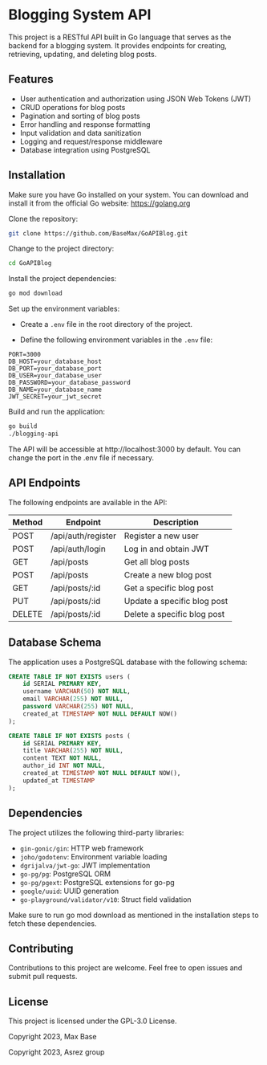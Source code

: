 # Blogging System API

This project is a RESTful API built in Go language that serves as the backend for a blogging system. It provides endpoints for creating, retrieving, updating, and deleting blog posts.

## Features

- User authentication and authorization using JSON Web Tokens (JWT)
- CRUD operations for blog posts
- Pagination and sorting of blog posts
- Error handling and response formatting
- Input validation and data sanitization
- Logging and request/response middleware
- Database integration using PostgreSQL

## Installation

Make sure you have Go installed on your system. You can download and install it from the official Go website: https://golang.org

Clone the repository:

```bash
git clone https://github.com/BaseMax/GoAPIBlog.git
```

Change to the project directory:

```bash
cd GoAPIBlog
```

Install the project dependencies:

```bash
go mod download
```

Set up the environment variables:

- Create a `.env` file in the root directory of the project.

- Define the following environment variables in the `.env` file:

```plaintext
PORT=3000
DB_HOST=your_database_host
DB_PORT=your_database_port
DB_USER=your_database_user
DB_PASSWORD=your_database_password
DB_NAME=your_database_name
JWT_SECRET=your_jwt_secret
```

Build and run the application:

```bash
go build
./blogging-api
```

The API will be accessible at http://localhost:3000 by default. You can change the port in the .env file if necessary.

## API Endpoints

The following endpoints are available in the API:

| Method | 	Endpoint | 	Description |
| ---- | -------- | -------- |
| POST |	/api/auth/register	| Register a new user |
| POST |	/api/auth/login	| Log in and obtain JWT |
| GET |	/api/posts	| Get all blog posts |
| POST |	/api/posts	| Create a new blog post |
| GET |	/api/posts/:id	| Get a specific blog post |
| PUT |	/api/posts/:id	| Update a specific blog post |
| DELETE |	/api/posts/:id	| Delete a specific blog post |

## Database Schema

The application uses a PostgreSQL database with the following schema:

```sql
CREATE TABLE IF NOT EXISTS users (
    id SERIAL PRIMARY KEY,
    username VARCHAR(50) NOT NULL,
    email VARCHAR(255) NOT NULL,
    password VARCHAR(255) NOT NULL,
    created_at TIMESTAMP NOT NULL DEFAULT NOW()
);

CREATE TABLE IF NOT EXISTS posts (
    id SERIAL PRIMARY KEY,
    title VARCHAR(255) NOT NULL,
    content TEXT NOT NULL,
    author_id INT NOT NULL,
    created_at TIMESTAMP NOT NULL DEFAULT NOW(),
    updated_at TIMESTAMP
);
```

## Dependencies

The project utilizes the following third-party libraries:

- `gin-gonic/gin`: HTTP web framework
- `joho/godotenv`: Environment variable loading
- `dgrijalva/jwt-go`: JWT implementation
- `go-pg/pg`: PostgreSQL ORM
- `go-pg/pgext`: PostgreSQL extensions for go-pg
- `google/uuid`: UUID generation
- `go-playground/validator/v10`: Struct field validation

Make sure to run go mod download as mentioned in the installation steps to fetch these dependencies.

## Contributing

Contributions to this project are welcome. Feel free to open issues and submit pull requests.

## License

This project is licensed under the GPL-3.0 License.

Copyright 2023, Max Base

Copyright 2023, Asrez group

